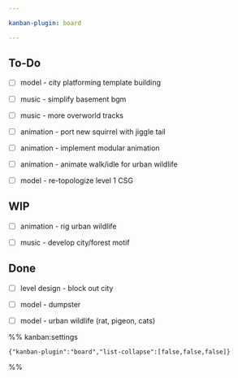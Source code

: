 ```yaml
---

kanban-plugin: board

---
```


## To-Do

- [ ] model - city platforming template building
- [ ] music - simplify basement bgm
- [ ] music - more overworld tracks
- [ ] animation - port new squirrel with jiggle tail
- [ ] animation - implement modular animation
- [ ] animation - animate walk/idle for urban wildlife
- [ ] model - re-topologize level 1 CSG


## WIP

- [ ] animation - rig urban wildlife
- [ ] music - develop city/forest motif


## Done

- [ ] level design - block out city
- [ ] model - dumpster
- [ ] model - urban wildlife (rat, pigeon, cats)




%% kanban:settings
```
{"kanban-plugin":"board","list-collapse":[false,false,false]}
```
%%